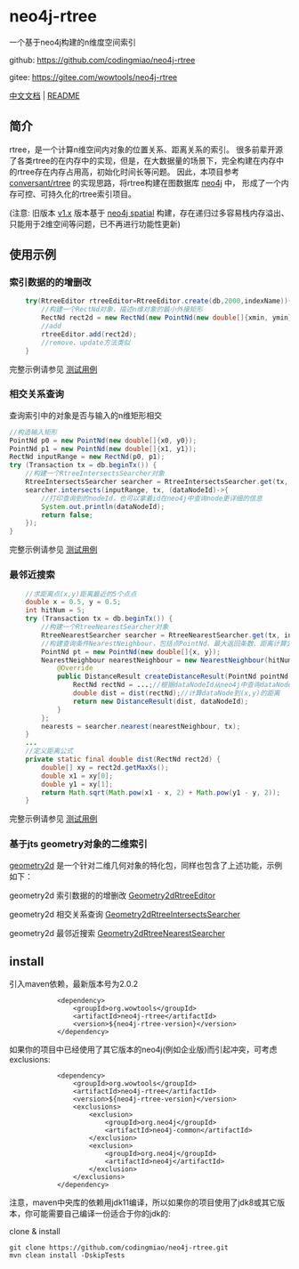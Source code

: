 # neo4j-rtree

一个基于neo4j构建的n维度空间索引

github: https://github.com/codingmiao/neo4j-rtree

gitee: https://gitee.com/wowtools/neo4j-rtree


[中文文档](README.md) | [README](README_en.md)

## 简介

rtree，是一个计算n维空间内对象的位置关系、距离关系的索引。 很多前辈开源了各类rtree的在内存中的实现，但是，在大数据量的场景下，完全构建在内存中的rtree存在内存占用高，初始化时间长等问题。
因此，本项目参考[conversant/rtree](https://github.com/conversant/rtree) 的实现思路，将rtree构建在图数据库 [neo4j](https://github.com/neo4j/neo4j)
中， 形成了一个内存可控、可持久化的rtree索引项目。

(注意: 旧版本 [v1.x](https://github.com/codingmiao/neo4j-rtree/tree/v1.x)
版本基于 [neo4j spatial](https://github.com/neo4j-contrib/spatial) 构建，存在递归过多容易栈内存溢出、只能用于2维空间等问题，已不再进行功能性更新)

## 使用示例

### 索引数据的的增删改

~~~java
    try(RtreeEditor rtreeEditor=RtreeEditor.create(db,2000,indexName)){
        //构建一个RectNd对象，描述n维对象的最小外接矩形
        RectNd rect2d = new RectNd(new PointNd(new double[]{xmin, ymin}), new PointNd(new double[]{xmax, ymax}));
        //add
        rtreeEditor.add(rect2d);
        //remove、update方法类似
    }
~~~

完整示例请参见 [测试用例](https://github.com/codingmiao/neo4j-rtree/blob/v2.x/src/test/java/org/wowtools/neo4j/rtree/RtreeEditorTest.java)


### 相交关系查询
查询索引中的对象是否与输入的n维矩形相交
~~~java
//构造输入矩形
PointNd p0 = new PointNd(new double[]{x0, y0});
PointNd p1 = new PointNd(new double[]{x1, y1});
RectNd inputRange = new RectNd(p0, p1);
try (Transaction tx = db.beginTx()) {
    //构建一个RtreeIntersectsSearcher对象
    RtreeIntersectsSearcher searcher = RtreeIntersectsSearcher.get(tx, indexName);
    searcher.intersects(inputRange, tx, (dataNodeId)->{
        //打印查询到的nodeId，也可以拿着id在neo4j中查询node更详细的信息
        System.out.println(dataNodeId);
        return false;
    });
}
~~~
完整示例请参见 [测试用例](https://github.com/codingmiao/neo4j-rtree/blob/v2.x/src/test/java/org/wowtools/neo4j/rtree/RtreeEditorTest.java)



### 最邻近搜索

~~~java
    //求距离点(x,y)距离最近的5个点点
    double x = 0.5, y = 0.5;
    int hitNum = 5;
    try (Transaction tx = db.beginTx()) {
        //构建一个RtreeNearestSearcher对象
        RtreeNearestSearcher searcher = RtreeNearestSearcher.get(tx, indexName);
        //构建查询条件NearestNeighbour，包括点PointNd、最大返回条数、距离计算公式
        PointNd pt = new PointNd(new double[]{x, y});
        NearestNeighbour nearestNeighbour = new NearestNeighbour(hitNum, pt) {
            @Override
            public DistanceResult createDistanceResult(PointNd pointNd, long dataNodeId) {
                RectNd rectNd = ...;//根据dataNodeId从neo4j中查询dataNode的
                double dist = dist(rectNd);//计算dataNode到(x,y)的距离
                return new DistanceResult(dist, dataNodeId);
            }
        };
        nearests = searcher.nearest(nearestNeighbour, tx);
    }
    ...
    //定义距离公式
    private static final double dist(RectNd rect2d) {
        double[] xy = rect2d.getMaxXs();
        double x1 = xy[0];
        double y1 = xy[1];
        return Math.sqrt(Math.pow(x1 - x, 2) + Math.pow(y1 - y, 2));
    }

~~~
完整示例请参见 [测试用例](https://github.com/codingmiao/neo4j-rtree/blob/v2.x/src/test/java/org/wowtools/neo4j/rtree/RtreeNearestSearcherTest.java)


### 基于jts geometry对象的二维索引
[geometry2d](https://github.com/codingmiao/neo4j-rtree/tree/v2.x/src/main/java/org/wowtools/neo4j/rtree/geometry2d) 是一个针对二维几何对象的特化包，同样也包含了上述功能，示例如下：

geometry2d 索引数据的的增删改 [Geometry2dRtreeEditor](https://github.com/codingmiao/neo4j-rtree/blob/v2.x/src/test/java/org/wowtools/neo4j/rtree/geometry2d/Geometry2dRtreeEditorTest.java)

geometry2d 相交关系查询 [Geometry2dRtreeIntersectsSearcher](https://github.com/codingmiao/neo4j-rtree/blob/v2.x/src/test/java/org/wowtools/neo4j/rtree/geometry2d/Geometry2dRtreeEditorTest.java)

geometry2d 最邻近搜索 [Geometry2dRtreeNearestSearcher](https://github.com/codingmiao/neo4j-rtree/blob/v2.x/src/test/java/org/wowtools/neo4j/rtree/geometry2d/Geometry2dRtreeNearestSearcherTest.java)

## install

引入maven依赖，最新版本号为2.0.2

```
            <dependency>
                <groupId>org.wowtools</groupId>
                <artifactId>neo4j-rtree</artifactId>
                <version>${neo4j-rtree-version}</version>
            </dependency>
```

如果你的项目中已经使用了其它版本的neo4j(例如企业版)而引起冲突，可考虑exclusions:

```
            <dependency>
                <groupId>org.wowtools</groupId>
                <artifactId>neo4j-rtree</artifactId>
                <version>${neo4j-rtree-version}</version>
                <exclusions>
                    <exclusion>
                        <groupId>org.neo4j</groupId>
                        <artifactId>neo4j-common</artifactId>
                    </exclusion>
                    <exclusion>
                        <groupId>org.neo4j</groupId>
                        <artifactId>neo4j</artifactId>
                    </exclusion>
                </exclusions>
            </dependency>
```

注意，maven中央库的依赖用jdk11编译，所以如果你的项目使用了jdk8或其它版本，你可能需要自己编译一份适合于你的jdk的:

clone & install

```
git clone https://github.com/codingmiao/neo4j-rtree.git
mvn clean install -DskipTests

```
